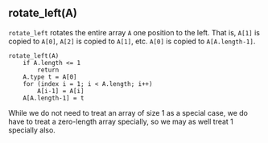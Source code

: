 ## rotate_left(A)

`rotate_left` rotates the entire array `A` one position to the left.
That is, `A[1]` is copied to `A[0]`, `A[2]` is copied to `A[1]`, etc.
`A[0]` is copied to `A[A.length-1]`.
```
rotate_left(A)
    if A.length <= 1
        return
    A.type t = A[0]
    for (index i = 1; i < A.length; i++)
        A[i-1] = A[i]
    A[A.length-1] = t
```
While we do not need to treat an array
of size 1 as a special case, we do have
to treat a zero-length array specially,
so we may as well treat 1 specially also.
